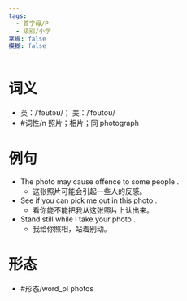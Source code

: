 ```yaml
---
tags:
  - 首字母/P
  - 级别/小学
掌握: false
模糊: false
---
```

# 词义
- 英：/ˈfəʊtəʊ/； 美：/ˈfoʊtoʊ/
- #词性/n  照片；相片；同 photograph
# 例句
- The photo may cause offence to some people .
	- 这张照片可能会引起一些人的反感。
- See if you can pick me out in this photo .
	- 看你能不能把我从这张照片上认出来。
- Stand still while I take your photo .
	- 我给你照相，站着别动。
# 形态
- #形态/word_pl photos
